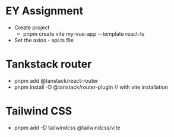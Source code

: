 # EY Assignment

- Create project 
  - pnpm create vite my-vue-app --template react-ts
- Set the axios - api.ts file

# Tankstack router

- pnpm add @tanstack/react-router
- pnpm install -D @tanstack/router-plugin  // with vite installation

# Tailwind CSS

- pnpm add -D tailwindcss @tailwindcss/vite
